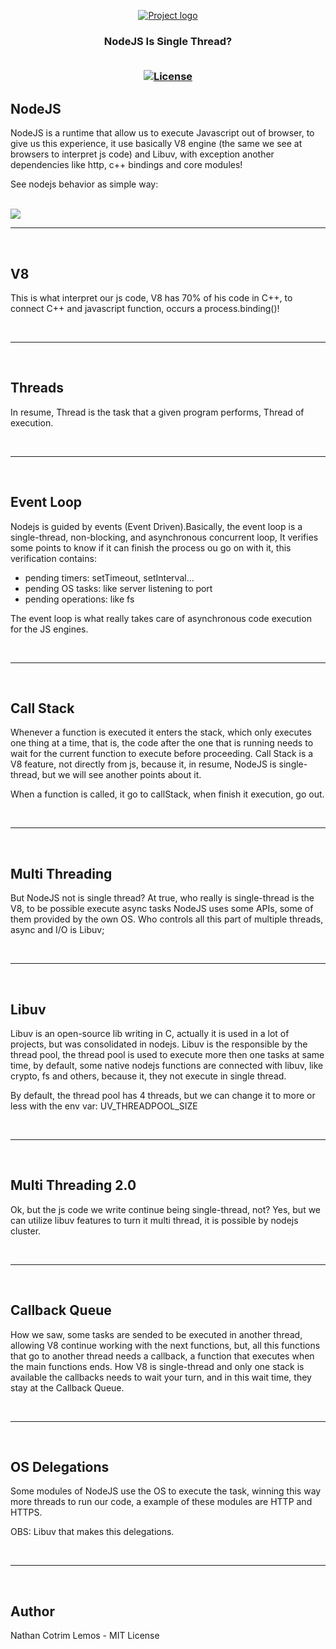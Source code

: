 <p align="center">
  <a href="" rel="noopener">
 <img src="https://www.luby.com.br/wp-content/uploads/2020/11/nodejs-luby.png" alt="Project logo"></a>
</p>

<h3 align="center">NodeJS Is Single Thread?
<div align="center">
<br>

[![License](https://img.shields.io/badge/license-MIT-blue.svg)](/LICENSE)

</div>

## NodeJS

NodeJS is a runtime that allow us to execute Javascript out of browser, to give us this experience, it use basically V8 engine (the same we see at browsers to interpret js code) and Libuv, with exception another dependencies like http, c++ bindings and core modules!

See nodejs behavior as simple way:

<br>

<img src="https://telegra.ph/file/ed311508d749291f27132.png">

<br>
<hr>
<br>

## V8

This is what interpret our js code, V8 has 70% of his code in C++, to connect C++ and javascript function, occurs a process.binding()!

<br>
<hr>
<br>

## Threads

In resume, Thread is the task that a given program performs, Thread of execution.

<br>
<hr>
<br>

## Event Loop

Nodejs is guided by events (Event Driven).Basically, the event loop is a single-thread, non-blocking, and asynchronous concurrent loop, It verifies some points to know if it can finish the process ou go on with it, this verification contains:

- pending timers: setTimeout, setInterval...
- pending OS tasks: like server listening to port
- pending operations: like fs

The event loop is what really takes care of asynchronous code execution for the JS engines.

<br>
<hr>
<br>

## Call Stack

Whenever a function is executed it enters the stack, which only executes one thing at a time, that is, the code after the one that is running needs to wait for the current function to execute before proceeding. Call Stack is a V8 feature, not directly from js, because it, in resume, NodeJS is single-thread, but we will see another points about it.

When a function is called, it go to callStack, when finish it execution, go out.

<br>
<hr>
<br>

## Multi Threading

But NodeJS not is single thread? At true, who really is single-thread is the V8, to be possible execute async tasks NodeJS uses some APIs, some of them provided by the own OS. Who controls all this part of multiple threads, async and I/O is Libuv;

<br>
<hr>
<br>

## Libuv

Libuv is an open-source lib writing in C, actually it is used in a lot of projects, but was consolidated in nodejs. Libuv is the responsible by the thread pool, the thread pool is used to execute more then one tasks at same time, by default, some native nodejs functions are connected with libuv, like crypto, fs and others, because it, they not execute in single thread.

By default, the thread pool has 4 threads, but we can change it to more or less with the env var: UV_THREADPOOL_SIZE

<br>
<hr>
<br>

## Multi Threading 2.0

Ok, but the js code we write continue being single-thread, not? Yes, but we can utilize libuv features to turn it multi thread, it is possible by nodejs cluster.

<br>
<hr>
<br>

## Callback Queue

How we saw, some tasks are sended to be executed in another thread, allowing V8 continue working with the next functions, but, all this functions that go to another thread needs a callback, a function that executes when the main functions ends. How V8 is single-thread and only one stack is available the callbacks needs to wait your turn, and in this wait time, they stay at the Callback Queue.

<br>
<hr>
<br>

## OS Delegations

Some modules of NodeJS use the OS to execute the task, winning this way more threads to run our code, a example of these modules are HTTP and HTTPS. 

OBS: Libuv that makes this delegations.
  
<br>
<hr>
<br>

## Author

Nathan Cotrim Lemos - MIT License
